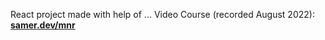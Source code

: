 React project made with help of ...
Video Course (recorded August 2022): **[samer.dev/mnr](https://samer.dev/mnr)**
